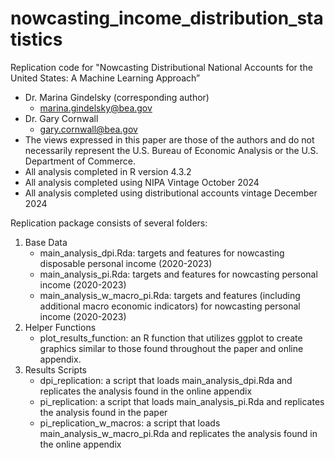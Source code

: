 # nowcasting_income_distribution_statistics
Replication code for "Nowcasting Distributional National Accounts for the United States: A Machine Learning Approach”
- Dr. Marina Gindelsky (corresponding author)
     - marina.gindelsky@bea.gov
- Dr. Gary Cornwall
     - gary.cornwall@bea.gov
- The views expressed in this paper are those of the authors and do not necessarily represent the U.S. Bureau of Economic Analysis or the U.S. Department of Commerce.
- All analysis completed in R version 4.3.2
- All analysis completed using NIPA Vintage October 2024
- All analysis completed using distributional accounts vintage December 2024

Replication package consists of several folders:
1. Base Data
   - main_analysis_dpi.Rda: targets and features for nowcasting disposable personal income (2020-2023)
   - main_analysis_pi.Rda: targets and features for nowcasting personal income (2020-2023)
   - main_analysis_w_macro_pi.Rda: targets and features (including additional macro economic indicators) for nowcasting personal income (2020-2023)
2. Helper Functions
   - plot_results_function: an R function that utilizes ggplot to create graphics similar to those found throughout the paper and online appendix.
3. Results Scripts
   - dpi_replication: a script that loads main_analysis_dpi.Rda and replicates the analysis found in the online appendix
   - pi_replication: a script that loads main_analysis_pi.Rda and replicates the analysis found in the paper
   - pi_replication_w_macros: a script that loads main_analysis_w_macro_pi.Rda and replicates the analysis found in the online appendix
